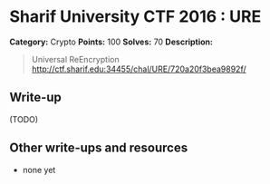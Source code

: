 # Sharif University CTF 2016 : URE

**Category:** Crypto
**Points:** 100
**Solves:** 70
**Description:**

> Universal ReEncryption <http://ctf.sharif.edu:34455/chal/URE/720a20f3bea9892f/>


## Write-up

(TODO)

## Other write-ups and resources

* none yet

